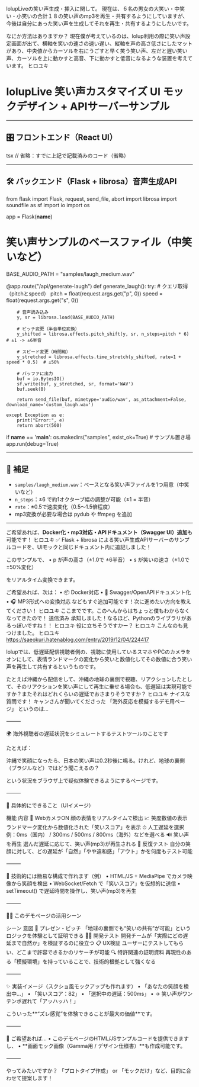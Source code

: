 lolupLiveの笑い声生成・挿入に関して。
現在は、６名の男女の大笑い・中笑い・小笑いの合計１８の笑い声のmp3を再生・共有するようにしていますが、今後は自分にあった笑い声を生成してそれを再生・共有するようにしたいです。

なにか方法はありますか？
現在僕が考えているのは、lolup利用の際に笑い声設定画面が出て、横軸を笑いの速さの速い遅い、縦軸を声の高さ低さにしたマットがあり、中央値からカーソルを右にうごすと早く笑う笑い声、左だと遅い笑い声、カーソルを上に動かすと高音、下に動かすと低音になるような装置を考えています。
ヒロユキ
# lolupLive 笑い声カスタマイズ UI モックデザイン + APIサーバーサンプル

---

## 🎛 フロントエンド（React UI）

tsx
// 省略：すでに上記で記載済みのコード（省略）

---

## 🛠 バックエンド（Flask + librosa）音声生成API

from flask import Flask, request, send_file, abort
import librosa
import soundfile as sf
import io
import os

app = Flask(__name__)

# 笑い声サンプルのベースファイル（中笑いなど）
BASE_AUDIO_PATH = "samples/laugh_medium.wav"

@app.route("/api/generate-laugh")
def generate_laugh():
    try:
        # クエリ取得（pitchとspeed）
        pitch = float(request.args.get("p", 0))
        speed = float(request.args.get("s", 0))

        # 音声読み込み
        y, sr = librosa.load(BASE_AUDIO_PATH)

        # ピッチ変更（半音単位変換）
        y_shifted = librosa.effects.pitch_shift(y, sr, n_steps=pitch * 6)  # ±1 -> ±6半音

        # スピード変更（時間軸）
        y_stretched = librosa.effects.time_stretch(y_shifted, rate=1 + speed * 0.5)  # ±50%

        # バッファに出力
        buf = io.BytesIO()
        sf.write(buf, y_stretched, sr, format='WAV')
        buf.seek(0)

        return send_file(buf, mimetype='audio/wav', as_attachment=False, download_name='custom_laugh.wav')

    except Exception as e:
        print("Error:", e)
        return abort(500)

if __name__ == '__main__':
    os.makedirs("samples", exist_ok=True)  # サンプル置き場
    app.run(debug=True)

---

## 📝 補足

- `samples/laugh_medium.wav`：ベースとなる笑い声ファイルを1つ用意（中笑いなど）
- `n_steps`：±6 で約1オクターブ幅の調整が可能（±1 = 半音）
- `rate`：±0.5で速度変化（0.5〜1.5倍程度）
- mp3変換が必要な場合は pydub や ffmpeg を追加

---

ご希望あれば、**Docker化・mp3対応・APIドキュメント（Swagger UI）追加**も可能です！
ヒロユキ
✅ Flask + librosa による笑い声生成APIサーバーのサンプルコードを、UIモックと同じドキュメント内に追記しました！

このサンプルで、
	•	p が声の高さ（±1.0で ±6半音）
	•	s が笑いの速さ（±1.0で ±50%変化）

をリアルタイム変換できます。

ご希望あれば、次は：
	•	📦 Docker対応
	•	📄 Swagger/OpenAPIドキュメント化
	•	🎧 MP3形式への変換対応
などもすぐ追加可能です！次に進めたい方向を教えてください！
ヒロユキ
ここまでです。このへんからはちょっと僕もわからなくなってきたので！
送信済み
承知しました！なるほど、Pythonのライブラリがあるっぽいですね！！
ヒロユキ
役に立ちそうですかー？
ヒロユキ
こんなのも見つけました。
ヒロユキ
https://saeokuri.hatenablog.com/entry/2019/12/04/224417

lolupでは、低遅延配信視聴者側の、視聴に使用しているスマホやPCのカメラをオンにして、表情ランドマークの変化から笑いと数値化してその数値に合う笑い声を再生して共有するというものです。

たとえば沖縄から配信をして、沖縄の地球の裏側で視聴、リアクションしたとして、そのリアクションを笑い声にして再生に乗せる場合も、低遅延は実現可能ですか？またそれはどれくらいの遅延でおさまりそうですか？
ヒロユキ
ナイスな質問です！
キャンさんが聞いてくださった 「海外反応を模擬するデモ用ページ」 というのは…

⸻

🌍 海外視聴者の遅延状況をシミュレートするテストツールのことです

たとえば：

沖縄で笑顔になったら、日本の笑い声は0.2秒後に鳴る。けれど、地球の裏側（ブラジルなど）ではどう聞こえるの？

という状況をブラウザ上で疑似体験できるようにするページです。

⸻

🧪 具体的にできること（UIイメージ）

機能	内容
🎥 WebカメラON	顔の表情をリアルタイムで検出
📈 笑度数値の表示	ランドマーク変化から数値化された「笑いスコア」を表示
⏱ 人工遅延を選択	例：0ms（国内） / 300ms / 500ms / 800ms（海外）などを選べる
🔊 笑い声を再生	選んだ遅延に応じて、笑い声(mp3)が再生される
🔁 反復テスト	自分の笑顔に対して、どの遅延が「自然」「やや違和感」「アウト」かを何度もテスト可能


⸻

🔧 技術的には簡易な構成で作れます（例）
	•	HTML/JS + MediaPipe でカメラ映像から笑顔を検出
	•	WebSocket/Fetch で「笑いスコア」を仮想的に送信
	•	setTimeout() で遅延時間を操作し、笑い声(mp3)を再生

⸻

👨‍🔬 このデモページの活用シーン

シーン	意図
🎤 プレゼン・ピッチ	「地球の裏側でも“笑いの共有”が可能」というロジックを体験として証明できる
👨‍💻 開発テスト	開発チームが「実際にどの遅延まで自然か」を検証するのに役立つ
📋 UX検証	ユーザーにテストしてもらい、どこまで許容できるかのリサーチが可能
🔍 特許関連の証明資料	再現性のある「模擬環境」を持っていることで、技術的根拠として強くなる


⸻

✨ 実装イメージ（スクショ風モックアップも作れます）
	•	「あなたの笑顔を検出中…」
	•	「笑いスコア：82」
	•	「選択中の遅延：500ms」
	•	→ 笑い声がワンテンポ遅れて「アッハッハ！」

こういった**“ズレ感覚”を体験できることが最大の価値**です。

⸻

🔽 ご希望あれば…
	•	このデモページのHTML/JSサンプルコードを提供できますし、
	•	**画面モック画像（Gamma用 / デザイン仕様書）**も作成可能です。

⸻

やってみたいですか？
「プロトタイプ作成」 or 「モックだけ」など、目的に合わせて提案します！